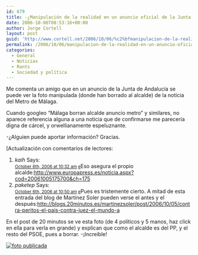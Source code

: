 ```yaml
---
id: 679
title: -¿Manipulación de la realidad en un anuncio oficial de la Junta de Andalucí­a?
date: 2006-10-06T08:53:16+00:00
author: Jorge Cortell
layout: post
guid: 'http://www.cortell.net/2006/10/06/%c2%bfmanipulacion-de-la-realidad-en-un-anuncio-oficial-de-la-junta-de-andalucia/'
permalink: /2006/10/06/manipulacion-de-la-realidad-en-un-anuncio-oficial-de-la-junta-de-andalucia/
categories:
  - General
  - Noticias
  - Rants
  - Sociedad y polí­tica
---
```

Me comenta un amigo que en un anuncio de la Junta de Andalucí­a se puede ver la foto manipulada (donde han borrado al alcalde) de la noticia del Metro de Málaga.

Cuando googleo &#8220;Málaga borran alcalde anuncio metro&#8221; y similares, no aparece referencia alguna a una noticia que de confirmarse me parecerí­a digna de cárcel, y orwellianamente espeluznante.

-¿Alguien puede aportar información? Gracias.

[Actualización con comentarios de lectores:

<ol class="commentlist">
  <li class="alt" id="comment-8644">
    <cite>kaih</cite> Says:<br /> <small class="commentmetadata"><a href="http://www.cortell.net/2006/10/06/%c2%bfmanipulacion-de-la-realidad-en-un-anuncio-oficial-de-la-junta-de-andalucia/#comment-8644">October 6th, 2006 at 10:32 am</a> <a href="http://www.cortell.net/post.php?action=editcomment&comment=8644">e</a></small>Eso asegura el propio alcalde:<a rel="nofollow" href="http://www.europapress.es/noticia.aspx?cod=20061005175700&ch=175">http://www.europapress.es/noticia.aspx?cod=20061005175700&ch=175</a>
  </li>
  <li id="comment-8645">
    <cite>paketep</cite> Says:<br /> <small class="commentmetadata"><a href="http://www.cortell.net/2006/10/06/%c2%bfmanipulacion-de-la-realidad-en-un-anuncio-oficial-de-la-junta-de-andalucia/#comment-8645">October 6th, 2006 at 10:50 am</a> <a href="http://www.cortell.net/post.php?action=editcomment&comment=8645">e</a></small>Pues es tristemente cierto. A mitad de esta entrada del blog de Martí­nez Soler pueden verse el antes y el después:<a rel="nofollow" href="http://blogs.20minutos.es/martinezsoler/post/2006/10/05/contra-peritos-el-pais-contra-juez-el-mundo-a">http://blogs.20minutos.es/martinezsoler/post/2006/10/05/contra-peritos-el-pais-contra-juez-el-mundo-a</a>
  </li>
</ol>

En el post de 20 minutos se ve esta foto (de 4 polí­ticos y 5 manos, haz click en ella para verla en grande) y explican que como el alcalde es del PP, y el resto del PSOE, pues a borrar. -¡Increí­ble!

<a target="_blank" title="publicado" href="http://blogs.20minutos.es/myfiles/martinezsoler/chaves-5-10-06.jpg"><img title="foto publicada" alt="foto publicada" src="http://blogs.20minutos.es/myfiles/martinezsoler/chaves-5-10-06.jpg" /></a>